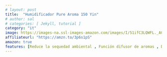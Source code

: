 ```yaml
---
# layout: post
title:  "Humidificador Pure Aroma 150 Yin"
# author: sal
# categories: [ Jekyll, tutorial ]
category: "it"
image: https://images-na.ssl-images-amazon.com/images/I/51ifC3LQWFL._AC_SX425_.jpg
affiliateurl: "https://amzn.to/3p6s1pS"
amazon: true
features: [Reduce la sequedad ambiental , Función difusor de aromas , Depósito de gran capacidad, Ultrasilencioso]
---
```

